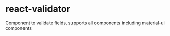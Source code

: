 # react-validator
Component to validate fields, supports all components including material-ui components
